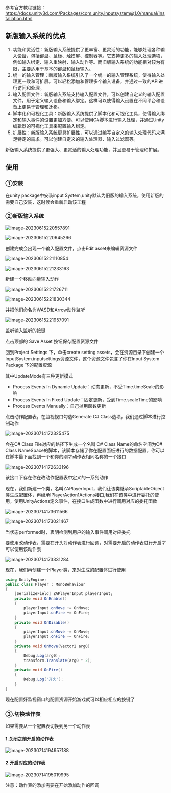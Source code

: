参考官方教程链接：https://docs.unity3d.com/Packages/com.unity.inputsystem@1.0/manual/Installation.html

## 新版输入系统的优点

1. 功能和灵活性：新版输入系统提供了更丰富、更灵活的功能，能够处理各种输入设备，包括键盘、鼠标、触摸屏、控制器等。它支持更多的输入处理选项，例如输入绑定、输入重映射、输入动作等。而旧版输入系统的功能相对较为有限，主要适用于基本的键盘和鼠标输入。
2. 统一的输入管理：新版输入系统引入了一个统一的输入管理系统，使得输入处理更一致和可扩展。可以轻松添加和管理多个输入设备，并通过一致的API进行访问和处理。
3. 输入配置文件：新版输入系统支持输入配置文件，可以创建自定义的输入配置文件，用于定义输入设备和输入绑定。这样可以使得输入设置在不同平台和设备上更易于管理和迁移。
4. 脚本化和可视化工具：新版输入系统提供了脚本化和可视化工具，使得输入绑定和输入事件的设置更加方便。可以使用C#脚本进行输入处理，并通过Unity编辑器的可视化工具来配置输入绑定。
5. 扩展性：新版输入系统更具扩展性，可以通过编写自定义的输入处理代码来满足特定的需求。可以创建自定义的输入处理器、输入过滤器等。

新版输入系统提供了更强大、更灵活的输入处理功能，并且更易于管理和扩展。

## 使用

### ①安装

在unity package中安装input System,unity默认为旧版的输入系统，使用新版的需要自己安装，这时候会重新启动该工程

### ②新版输入系统

![image-20230615220557891](C:\Users\Zaraerne\AppData\Roaming\Typora\typora-user-images\image-20230615220557891.png)

![image-20230615220645266](C:\Users\Zaraerne\AppData\Roaming\Typora\typora-user-images\image-20230615220645266.png)

创建完成会出现一个输入配置文件，点击Edit asset来编辑资源文件

![image-20230615221110854](C:\Users\Zaraerne\AppData\Roaming\Typora\typora-user-images\image-20230615221110854.png)

![image-20230615221233163](C:\Users\Zaraerne\AppData\Roaming\Typora\typora-user-images\image-20230615221233163.png)

新建一个移动向量输入动作

![image-20230615221726711](C:\Users\Zaraerne\AppData\Roaming\Typora\typora-user-images\image-20230615221726711.png)

![image-20230615221830344](C:\Users\Zaraerne\AppData\Roaming\Typora\typora-user-images\image-20230615221830344.png)

并把他们命名为WASD和Arrow动作监听

![image-20230615221957091](C:\Users\Zaraerne\AppData\Roaming\Typora\typora-user-images\image-20230615221957091.png)

监听输入监听的按键

点击顶部的 Save Asset 按钮保存配置资源文件

回到Project Settings 下，单击create setting assets，会在资源目录下创建一个InputSystem.inputsettings资源文件，这个资源文件包含了你在Input System Package 下的配置资源

其中UpdateMode有三种更新模式

- Process Events In Dynamic Update：动态更新，不受Time.timeScale的影响
- Process Events In Fixed Update：固定更新，受到Time.scaleTime的影响
- Process Events Manually：自己掉用函数更新

点击动作配置表，在监视视口勾选Generate C# Class选项，我们通过脚本进行控制动作

![image-20230714172325475](C:\Users\Zaraerne\AppData\Roaming\Typora\typora-user-images\image-20230714172325475.png)

会在C# Class File对应的路径下生成一个名叫 C# Class Name的命名空间为C# Class NameSpace的脚本，该脚本存储了你在配置面板进行的数据配置，你可以在脚本最下面找到一个和你的刚才动作表相同名称的一个接口

![image-20230714172633196](C:\Users\Zaraerne\AppData\Roaming\Typora\typora-user-images\image-20230714172633196.png)

该接口下存在你在改动作配置表中定义的一系列动作

现在，我们新建一个类，名叫ZAPlayerInput，我们让该类继承ScriptableObject类生成配置体，再继承IPlayerAction1Actions接口,我们在该类中进行委托的使用，使用UnityActions定义事件，在接口生成函数中进行调用对应的委托函数

![image-20230714173611566](C:\Users\Zaraerne\AppData\Roaming\Typora\typora-user-images\image-20230714173611566.png)

![image-20230714173021467](C:\Users\Zaraerne\AppData\Roaming\Typora\typora-user-images\image-20230714173021467.png)

当状态performed时，表明检测到用户的输入事件调用对应委托

要使用改动作表，需要在开头对动作表进行回调，对需要开启的动作表进行开启才可以使用该动作表

![image-20230714173331284](C:\Users\Zaraerne\AppData\Roaming\Typora\typora-user-images\image-20230714173331284.png)

现在，我们再创建一个Player类，来对生成的配置体进行使用

```C#
using UnityEngine;
public class Player : MonoBehaviour
{
    [SerializeField] ZAPlayerInput playerInput;
    private void OnEnable()
    {
        playerInput.onMove += OnMove;
        playerInput.onFire += OnFire;
    }
    private void OnDisable()
    {
        playerInput.onMove -= OnMove;
        playerInput.onFire -= OnFire;
    }
    private void OnMove(Vector2 arg0)
    {
        Debug.Log(arg0);
        transform.Translate(arg0 * 2);
    }
    private void OnFire()
    {
        Debug.Log("开火");
    }
}
```

现在配置好监视窗口的配置资源开始游戏就可以相应相应的按键了

### ③.切换动作表

如果需要从一个配置表切换到另一个动作表

#### 1.关闭之前开启的动作表

![image-20230714194957188](C:\Users\Zaraerne\AppData\Roaming\Typora\typora-user-images\image-20230714194957188.png)

#### 2.开启对应的动作表

![image-20230714195019995](C:\Users\Zaraerne\AppData\Roaming\Typora\typora-user-images\image-20230714195019995.png)

注意：动作表的添加需要在开始添加动作的回调
